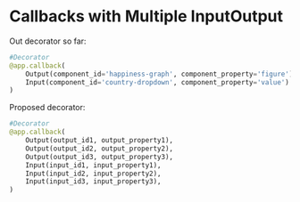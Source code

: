 # Callbacks with Multiple InputOutput

Out decorator so far:
```python
#Decorator
@app.callback(
    Output(component_id='happiness-graph', component_property='figure'),
    Input(component_id='country-dropdown', component_property='value')
)
```

Proposed decorator:
```python
#Decorator
@app.callback(
    Output(output_id1, output_property1),
    Output(output_id2, output_property2),
    Output(output_id3, output_property3),
    Input(input_id1, input_property1),
    Input(input_id2, input_property2),
    Input(input_id3, input_property3),
)
```

